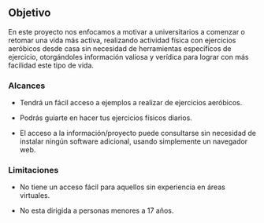  ## Objetivo
En este proyecto nos enfocamos a motivar a universitarios a comenzar o retomar una vida más activa, realizando actividad física con ejercicios aeróbicos desde casa sin necesidad de herramientas específicos de ejercicio, otorgándoles información valiosa y verídica para lograr con más facilidad este tipo de vida.

### Alcances
* Tendrá un fácil acceso a ejemplos a realizar de ejercicios aeróbicos.

* Podrás guiarte en hacer tus ejercicios físicos diarios.

* El acceso a la información/proyecto puede consultarse sin necesidad de instalar ningún software adicional, usando simplemente un navegador web.

### Limitaciones

* No tiene un acceso fácil para aquellos sin experiencia en áreas virtuales.

* No esta dirigida a personas menores a 17 años.